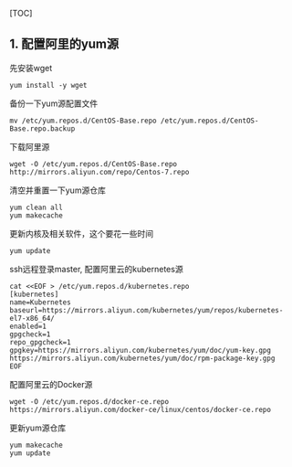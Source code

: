 [TOC]

## 1. 配置阿里的yum源

先安装wget

```
yum install -y wget
```



备份一下yum源配置文件 

```
mv /etc/yum.repos.d/CentOS-Base.repo /etc/yum.repos.d/CentOS-Base.repo.backup
```

下载阿里源

```
wget -O /etc/yum.repos.d/CentOS-Base.repo http://mirrors.aliyun.com/repo/Centos-7.repo
```

清空并重置一下yum源仓库

```
yum clean all
yum makecache
```

更新内核及相关软件，这个要花一些时间

```
yum update
```

ssh远程登录master, 配置阿里云的kubernetes源

```
cat <<EOF > /etc/yum.repos.d/kubernetes.repo
[kubernetes]
name=Kubernetes
baseurl=https://mirrors.aliyun.com/kubernetes/yum/repos/kubernetes-el7-x86_64/
enabled=1
gpgcheck=1
repo_gpgcheck=1
gpgkey=https://mirrors.aliyun.com/kubernetes/yum/doc/yum-key.gpg https://mirrors.aliyun.com/kubernetes/yum/doc/rpm-package-key.gpg
EOF
```

配置阿里云的Docker源

```
wget -O /etc/yum.repos.d/docker-ce.repo https://mirrors.aliyun.com/docker-ce/linux/centos/docker-ce.repo 
```

更新yum源仓库

```
yum makecache
yum update
```

